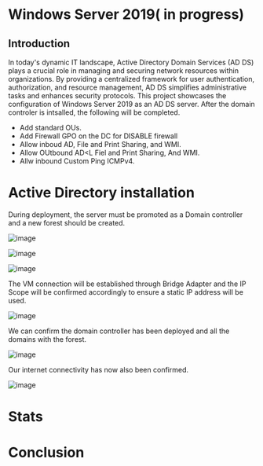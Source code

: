 # Windows Server 2019( in progress)


## Introduction


In today's dynamic IT landscape, Active Directory Domain Services (AD DS) plays a crucial role in managing and securing network resources within organizations. By providing a centralized framework for user authentication, authorization, and resource management, AD DS simplifies administrative tasks and enhances security protocols. This project showcases the configuration of Windows Server 2019 as an AD DS server. After the domain controler is intsalled, the following will be completed.

- Add standard OUs.
- Add Firewall GPO on the DC for DISABLE firewall
- Allow inboud AD, File and Print Sharing, and WMI.
- Allow OUtbound AD<L Fiel and Print Sharing, And WMI.
- Allw inbound Custom Ping ICMPv4.


# Active Directory installation
During deployment, the server must be promoted as a Domain controller and a new forest should be created. 


![image](https://github.com/user-attachments/assets/a49795fa-ab40-46ec-9843-e65b6b69bc53)


![image](https://github.com/user-attachments/assets/10625837-2931-420a-93da-4dee0ffd1740)

![image](https://github.com/user-attachments/assets/7c2fc30d-a506-48f9-a5c1-7259aa209994)


The VM connection will be established through Bridge Adapter and the IP Scope will be confirmed accordingly to ensure a static IP address will be used.


![image](https://github.com/user-attachments/assets/cf445dc0-628e-4bea-b4ab-602352897c28)



We can confirm the domain controller has been deployed and all the domains with the forest.

![image](https://github.com/user-attachments/assets/91931188-5c74-4708-9d6b-ebfe5bcf20d5)




Our internet connectivity has now also been confirmed.



![image](https://github.com/user-attachments/assets/2ac065b6-f7eb-4413-bc38-c9a063e53878)




# Stats









 




# Conclusion






